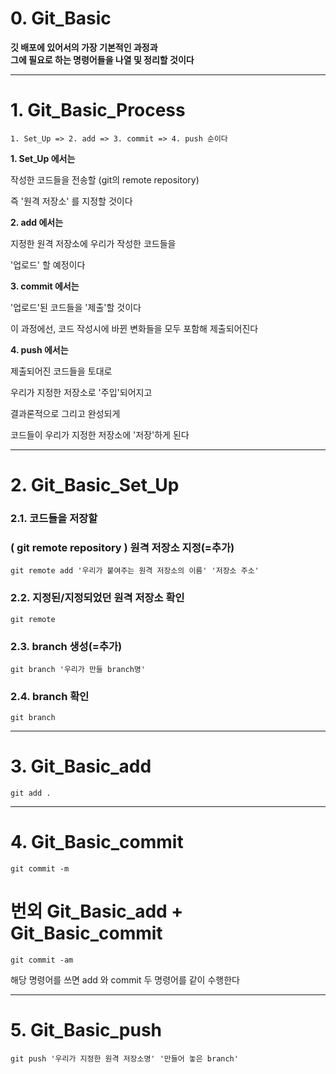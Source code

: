 # 0. Git_Basic   
   
**깃 배포에 있어서의 가장 기본적인 과정과**   
**그에 필요로 하는 명령어들을 나열 및 정리할 것이다**   


* * *
# 1. Git_Basic_Process   
   


    1. Set_Up => 2. add => 3. commit => 4. push 순이다
   
   
   
**1. Set_Up 에서는**   
   
작성한 코드들을 전송할 (git의 remote repository)   
   
즉 '원격 저장소' 를 지정할 것이다   
   
   
   
   
   
**2. add 에서는**   
   
지정한 원격 저장소에 우리가 작성한 코드들을   
   
'업로드' 할 예정이다   
   
   
   
   
   
**3. commit 에서는**   
   
'업로드'된 코드들을 '제출'할 것이다   
   
이 과정에선, 코드 작성시에 바뀐 변화들을 모두 포함해 제출되어진다   
   
   
   
   
   
**4. push 에서는**   

제출되어진 코드들을 토대로   

우리가 지정한 저장소로 '주입'되어지고   

결과론적으로 그리고 완성되게   
   
코드들이 우리가 지정한 저장소에 '저장'하게 된다   
      
   
   
   
   
* * *
# 2. Git_Basic_Set_Up   
   

### 2.1. 코드들을 저장할   
### ( git remote repository ) 원격 저장소 지정(=추가)   
   
   
    git remote add '우리가 붙여주는 원격 저장소의 이름' '저장소 주소'   
   
   
### 2.2. 지정된/지정되었던 원격 저장소 확인   
   
   
    git remote   
   
   
### 2.3. branch 생성(=추가)   
   
   
    git branch '우리가 만들 branch명'   
   
   
### 2.4. branch 확인   
   
   
    git branch   
   

* * *   
# 3. Git_Basic_add   
   
   
    git add .   
   
   
* * *
# 4. Git_Basic_commit   
   
   
    git commit -m   
   
   
# 번외 Git_Basic_add + Git_Basic_commit   
   
   
    git commit -am   
   
해당 명령어를 쓰면 add 와 commit 두 명령어를 같이 수행한다   
   
   
* * *
# 5. Git_Basic_push   
   
   
    git push '우리가 지정한 원격 저장소명' '만들어 놓은 branch'   
   
   